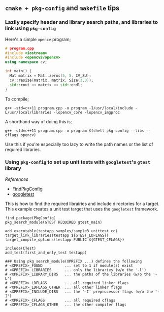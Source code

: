 ## `cmake + pkg-config` and `makefile` tips
### Lazily specify header and library search paths, and libraries to link using `pkg-config`
Here's a simple `opencv` program;
```c++
# program.cpp
#include <iostream>
#include <opencv2/opencv>
using namespace cv;

int main() {
  Mat matrix = Mat::zeros(5, 5, CV_8U);
  cv::resize(matrix, matrix, Size(3,3));
  std::cout << matrix << std::endl;
}
```

To compile;

`g++ -std=c++11 program.cpp -o program -I/usr/local/include -L/usr/local/libraries -lopencv_core -lopencv_imgproc`

A shorthand way of doing this is;

`g++ -std=c++11 program.cpp -o program $(shell pkg-config --libs --cflags opencv)`

Use this if you're especially too lazy to write the path names or the list of required libraries.

### Using `pkg-config` to set up unit tests with `googletest`'s `gtest` library
_References_
- [FindPkgConfig](https://cmake.org/cmake/help/v3.0/module/FindPkgConfig.html)
- [googletest](https://github.com/google/googletest/blob/master/googletest/docs/Pkgconfig.md)

This is how to find the required librairies and include directories for a target. This example creates a unit test target that uses the  `googletest` framework.

```
find_package(PkgConfig)
pkg_search_module(GTEST REQUIRED gtest_main)

add_executable(testapp samples/sample3_unittest.cc)
target_link_libraries(testapp ${GTEST_LDFLAGS})
target_compile_options(testapp PUBLIC ${GTEST_CFLAGS})

include(CTest)
add_test(first_and_only_test testapp)

### Using pkg_search_module(XPREFIX ...) defines the following
# <XPREFIX>_FOUND          ... set to 1 if module(s) exist
# <XPREFIX>_LIBRARIES      ... only the libraries (w/o the '-l')
# <XPREFIX>_LIBRARY_DIRS   ... the paths of the libraries (w/o the '-L')
# <XPREFIX>_LDFLAGS        ... all required linker flags
# <XPREFIX>_LDFLAGS_OTHER  ... all other linker flags
# <XPREFIX>_INCLUDE_DIRS   ... the '-I' preprocessor flags (w/o the '-I')
# <XPREFIX>_CFLAGS         ... all required cflags
# <XPREFIX>_CFLAGS_OTHER   ... the other compiler flags
```
